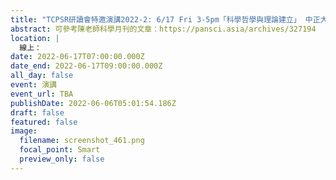```yaml
---
title: "TCPSR研讀會特邀演講2022-2: 6/17 Fri 3-5pm「科學哲學與理論建立」 中正大學哲學系 陳瑞麟 講座講授"
abstract: 可參考陳老師科學月刊的文章：https://pansci.asia/archives/327194
location: |
  線上：
date: 2022-06-17T07:00:00.000Z
date_end: 2022-06-17T09:00:00.000Z
all_day: false
event: 演講
event_url: TBA
publishDate: 2022-06-06T05:01:54.186Z
draft: false
featured: false
image:
  filename: screenshot_461.png
  focal_point: Smart
  preview_only: false
---
```

